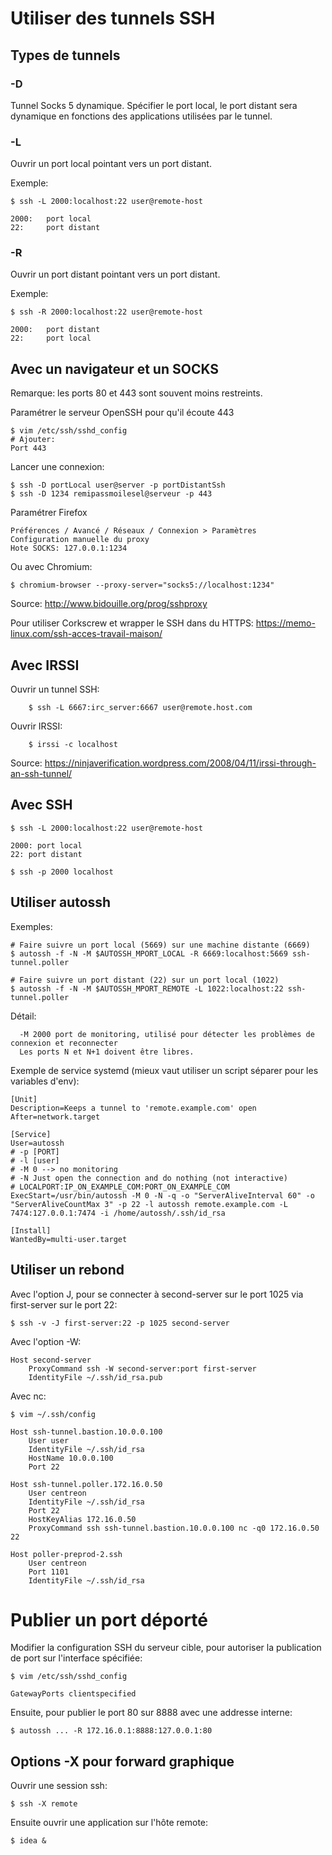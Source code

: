 # Utiliser des tunnels SSH

## Types de tunnels

### -D

Tunnel Socks 5 dynamique. Spécifier le port local, le port distant sera dynamique en fonctions des applications utilisées
par le tunnel.


### -L

Ouvrir un port local pointant vers un port distant.

Exemple:

	$ ssh -L 2000:localhost:22 user@remote-host

	2000: 	port local
	22: 	port distant


### -R

Ouvrir un port distant pointant vers un port distant.

Exemple:

	$ ssh -R 2000:localhost:22 user@remote-host

	2000: 	port distant
	22: 	port local


## Avec un navigateur et un SOCKS

Remarque: les ports 80 et 443 sont souvent moins restreints.

Paramétrer le serveur OpenSSH pour qu'il écoute 443

	$ vim /etc/ssh/sshd_config
	# Ajouter:
	Port 443

Lancer une connexion:

	$ ssh -D portLocal user@server -p portDistantSsh
	$ ssh -D 1234 remipassmoilesel@serveur -p 443

Paramétrer Firefox

	Préférences / Avancé / Réseaux / Connexion > Paramètres
	Configuration manuelle du proxy
	Hote SOCKS: 127.0.0.1:1234

Ou avec Chromium:

	$ chromium-browser --proxy-server="socks5://localhost:1234"

Source: http://www.bidouille.org/prog/sshproxy

Pour utiliser Corkscrew et wrapper le SSH dans du HTTPS:
https://memo-linux.com/ssh-acces-travail-maison/

## Avec IRSSI

Ouvrir un tunnel SSH:

        $ ssh -L 6667:irc_server:6667 user@remote.host.com

Ouvrir IRSSI:

        $ irssi -c localhost

Source: https://ninjaverification.wordpress.com/2008/04/11/irssi-through-an-ssh-tunnel/


## Avec SSH

	$ ssh -L 2000:localhost:22 user@remote-host

	2000: port local
	22: port distant

	$ ssh -p 2000 localhost


## Utiliser autossh

Exemples:

    # Faire suivre un port local (5669) sur une machine distante (6669)
    $ autossh -f -N -M $AUTOSSH_MPORT_LOCAL -R 6669:localhost:5669 ssh-tunnel.poller

    # Faire suivre un port distant (22) sur un port local (1022)
    $ autossh -f -N -M $AUTOSSH_MPORT_REMOTE -L 1022:localhost:22 ssh-tunnel.poller


Détail:

	  -M 2000 port de monitoring, utilisé pour détecter les problèmes de connexion et reconnecter
	  Les ports N et N+1 doivent être libres.

Exemple de service systemd (mieux vaut utiliser un script séparer pour les variables d'env): 

```
[Unit]
Description=Keeps a tunnel to 'remote.example.com' open
After=network.target

[Service]
User=autossh
# -p [PORT]
# -l [user]
# -M 0 --> no monitoring
# -N Just open the connection and do nothing (not interactive)
# LOCALPORT:IP_ON_EXAMPLE_COM:PORT_ON_EXAMPLE_COM
ExecStart=/usr/bin/autossh -M 0 -N -q -o "ServerAliveInterval 60" -o "ServerAliveCountMax 3" -p 22 -l autossh remote.example.com -L 7474:127.0.0.1:7474 -i /home/autossh/.ssh/id_rsa

[Install]
WantedBy=multi-user.target
```

## Utiliser un rebond

Avec l'option J, pour se connecter à second-server sur le port 1025 via first-server sur le port 22:

	$ ssh -v -J first-server:22 -p 1025 second-server

Avec l'option -W:

	Host second-server
	    ProxyCommand ssh -W second-server:port first-server
	    IdentityFile ~/.ssh/id_rsa.pub

Avec nc:

    $ vim ~/.ssh/config

    Host ssh-tunnel.bastion.10.0.0.100
        User user
        IdentityFile ~/.ssh/id_rsa
        HostName 10.0.0.100
        Port 22

    Host ssh-tunnel.poller.172.16.0.50
        User centreon
        IdentityFile ~/.ssh/id_rsa
        Port 22
        HostKeyAlias 172.16.0.50
        ProxyCommand ssh ssh-tunnel.bastion.10.0.0.100 nc -q0 172.16.0.50 22

    Host poller-preprod-2.ssh
        User centreon
        Port 1101
        IdentityFile ~/.ssh/id_rsa


# Publier un port déporté

Modifier la configuration SSH du serveur cible, pour autoriser la publication de port sur l'interface spécifiée:

	$ vim /etc/ssh/sshd_config

	GatewayPorts clientspecified

Ensuite, pour publier le port 80 sur 8888 avec une addresse interne:

	$ autossh ... -R 172.16.0.1:8888:127.0.0.1:80


## Options -X pour forward graphique

Ouvrir une session ssh:

	$ ssh -X remote

Ensuite ouvrir une application sur l'hôte remote:
 
	$ idea &

